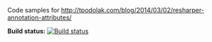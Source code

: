 Code samples for http://tpodolak.com/blog/2014/03/02/resharper-annotation-attributes/

**Build status:** [![Build status](https://ci.appveyor.com/api/projects/status/la4vu4wu5sit3uca?svg=true)](https://ci.appveyor.com/project/tpodolak/blog-cgu5t)
